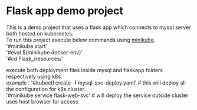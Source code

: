 # Flask app demo project #
This is a demo project that uses a flask app which connects to mysql server both hosted on kubernetes.<br />
To run this project execute below commands using [minikube](https://minikube.sigs.k8s.io/docs/start/).<br />
'#minikube start' <br />
'#eval $(minikube docker-env)' <br />
'#cd Flask_/resources/' <br />

execute both deployment files inside mysql and flaskapp folders respectively using k8s. <br />
example : '#kubectl create -f mysql-svc-deploy.yaml' # this will deploy all the configuration for k8s cluster. <br />
'#minikube service flask-web-svc'     # will deploy the service outside cluster uses host browser for access. <br/>

